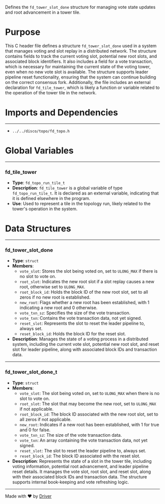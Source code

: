 <!--------------------------------------------------------------------------------->
<!-- IMPORTANT: This file is auto-generated by Driver (https://driver.ai). -------->
<!-- Manual edits may be overwritten on future commits. --------------------------->
<!--------------------------------------------------------------------------------->

Defines the `fd_tower_slot_done` structure for managing vote state updates and root advancement in a tower tile.

# Purpose
This C header file defines a structure `fd_tower_slot_done` used in a system that manages voting and slot replay in a distributed network. The structure contains fields to track the current voting slot, potential new root slots, and associated block identifiers. It also includes a field for a vote transaction, which is necessary for maintaining the current state of the voting tower, even when no new vote slot is available. The structure supports leader pipeline reset functionality, ensuring that the system can continue building on the correct consensus fork. Additionally, the file includes an external declaration for `fd_tile_tower`, which is likely a function or variable related to the operation of the tower tile in the network.
# Imports and Dependencies

---
- `../../disco/topo/fd_topo.h`


# Global Variables

---
### fd\_tile\_tower
- **Type**: ``fd_topo_run_tile_t``
- **Description**: `fd_tile_tower` is a global variable of type `fd_topo_run_tile_t`. It is declared as an external variable, indicating that it is defined elsewhere in the program.
- **Use**: Used to represent a tile in the topology run, likely related to the tower's operation in the system.


# Data Structures

---
### fd\_tower\_slot\_done
- **Type**: ``struct``
- **Members**:
    - `vote_slot`: Stores the slot being voted on, set to `ULONG_MAX` if there is no slot to vote on.
    - `root_slot`: Indicates the new root slot if a slot replay causes a new root, otherwise set to `ULONG_MAX`.
    - `root_block_id`: Holds the block ID of the new root slot, set to all zeros if no new root is established.
    - `new_root`: Flags whether a new root has been established, with 1 indicating a new root and 0 otherwise.
    - `vote_txn_sz`: Specifies the size of the vote transaction.
    - `vote_txn`: Contains the vote transaction data, not yet signed.
    - `reset_slot`: Represents the slot to reset the leader pipeline to, always set.
    - `reset_block_id`: Holds the block ID for the reset slot.
- **Description**: Manages the state of a voting process in a distributed system, including the current vote slot, potential new root slot, and reset slot for leader pipeline, along with associated block IDs and transaction data.


---
### fd\_tower\_slot\_done\_t
- **Type**: ``struct``
- **Members**:
    - `vote_slot`: The slot being voted on, set to `ULONG_MAX` when there is no slot to vote on.
    - `root_slot`: The slot that may become the new root, set to `ULONG_MAX` if not applicable.
    - `root_block_id`: The block ID associated with the new root slot, set to all zeros if not applicable.
    - `new_root`: Indicates if a new root has been established, with 1 for true and 0 for false.
    - `vote_txn_sz`: The size of the vote transaction data.
    - `vote_txn`: An array containing the vote transaction data, not yet signed.
    - `reset_slot`: The slot to reset the leader pipeline to, always set.
    - `reset_block_id`: The block ID associated with the reset slot.
- **Description**: Represents the state of a slot in the tower tile, including voting information, potential root advancement, and leader pipeline reset details. It manages the vote slot, root slot, and reset slot, along with their associated block IDs and transaction data. The structure supports internal book-keeping and vote refreshing logic.



---
Made with ❤️ by [Driver](https://www.driver.ai/)